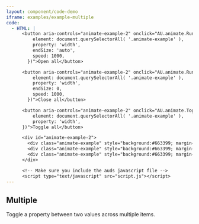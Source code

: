 ```yaml
---
layout: component/code-demo
iframe: examples/example-multiple
code:
  - HTML: |
      <button aria-controls="animate-example-2" onclick="AU.animate.Run({
          element: document.querySelectorAll( '.animate-example' ),
          property: 'width',
          endSize: 'auto',
          speed: 1000,
        })">Open all</button>

      <button aria-controls="animate-example-2" onclick="AU.animate.Run({
          element: document.querySelectorAll( '.animate-example' ),
          property: 'width',
          endSize: 0,
          speed: 1000,
        })">Close all</button>

      <button aria-controls="animate-example-2" onclick="AU.animate.Toggle({
          element: document.querySelectorAll( '.animate-example' ),
          property: 'width',
      })">Toggle all</button>

      <div id="animate-example-2">
        <div class="animate-example" style="background:#663399; margin-top:16px" >&nbsp;<br><br><br></div>
        <div class="animate-example" style="background:#663399; margin-top:16px; width: 0" >&nbsp;<br><br><br></div>
        <div class="animate-example" style="background:#663399; margin-top:16px" >&nbsp;<br><br><br></div>
      </div>

      <!-- Make sure you include the auds javascript file -->
      <script type="text/javascript" src="script.js"></script>
---
```

## Multiple

Toggle a property between two values across multiple items.
